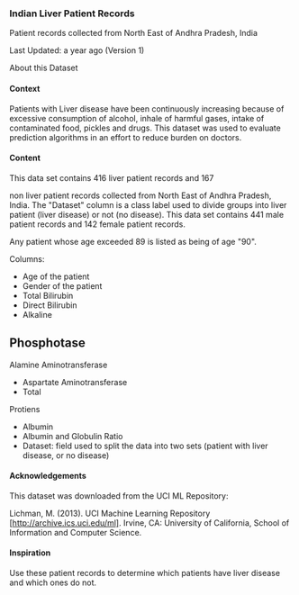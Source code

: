 
### Indian Liver Patient Records

Patient records collected from North East of Andhra Pradesh, India

Last Updated: a year ago (Version 1)

About this Dataset

#### Context

Patients with Liver disease have been continuously increasing because of excessive consumption of alcohol, inhale of harmful gases, intake of contaminated food, pickles and drugs. This dataset was used to evaluate prediction algorithms in an effort to reduce burden on doctors.

#### Content

This data set contains 416 liver patient records and 167 

non liver patient records collected from North East of Andhra Pradesh, India. The "Dataset" column is a class label used to divide groups into liver patient (liver disease) or not (no disease). This data set contains 441 male patient records and 142 female patient records.

Any patient whose age exceeded 89 is listed as being of age "90".

Columns:

- Age of the patient
- Gender of the patient
- Total Bilirubin
- Direct Bilirubin
- Alkaline 

Phosphotase
- 

Alamine Aminotransferase
- Aspartate Aminotransferase
- Total 

Protiens
- Albumin
- Albumin and Globulin Ratio
- Dataset: field used to split the data into two sets (patient with liver disease, or no disease)

#### Acknowledgements

This dataset was downloaded from the UCI ML Repository:

Lichman, M. (2013). UCI Machine Learning Repository [http://archive.ics.uci.edu/ml]. Irvine, CA: University of California, School of Information and Computer Science.

#### Inspiration

Use these patient records to determine which patients have liver disease and which ones do not.
